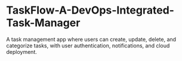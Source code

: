 # TaskFlow-A-DevOps-Integrated-Task-Manager
A task management app where users can create, update, delete, and categorize tasks, with user authentication, notifications, and cloud deployment.

